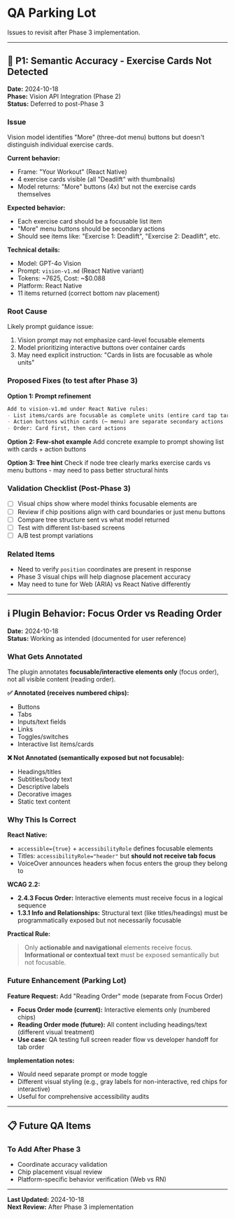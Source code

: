 # QA Parking Lot

Issues to revisit after Phase 3 implementation.

---

## 🔴 P1: Semantic Accuracy - Exercise Cards Not Detected

**Date:** 2024-10-18  
**Phase:** Vision API Integration (Phase 2)  
**Status:** Deferred to post-Phase 3

### Issue
Vision model identifies "More" (three-dot menu) buttons but doesn't distinguish individual exercise cards.

**Current behavior:**
- Frame: "Your Workout" (React Native)
- 4 exercise cards visible (all "Deadlift" with thumbnails)
- Model returns: "More" buttons (4x) but not the exercise cards themselves

**Expected behavior:**
- Each exercise card should be a focusable list item
- "More" menu buttons should be secondary actions
- Should see items like: "Exercise 1: Deadlift", "Exercise 2: Deadlift", etc.

**Technical details:**
- Model: GPT-4o Vision
- Prompt: `vision-v1.md` (React Native variant)
- Tokens: ~7625, Cost: ~$0.088
- Platform: React Native
- 11 items returned (correct bottom nav placement)

### Root Cause
Likely prompt guidance issue:
1. Vision prompt may not emphasize card-level focusable elements
2. Model prioritizing interactive buttons over container cards
3. May need explicit instruction: "Cards in lists are focusable as whole units"

### Proposed Fixes (to test after Phase 3)

**Option 1: Prompt refinement**
```markdown
Add to vision-v1.md under React Native rules:
- List items/cards are focusable as complete units (entire card tap target)
- Action buttons within cards (⋯ menu) are separate secondary actions
- Order: Card first, then card actions
```

**Option 2: Few-shot example**
Add concrete example to prompt showing list with cards + action buttons

**Option 3: Tree hint**
Check if node tree clearly marks exercise cards vs menu buttons - may need to pass better structural hints

### Validation Checklist (Post-Phase 3)
- [ ] Visual chips show where model thinks focusable elements are
- [ ] Review if chip positions align with card boundaries or just menu buttons
- [ ] Compare tree structure sent vs what model returned
- [ ] Test with different list-based screens
- [ ] A/B test prompt variations

### Related Items
- Need to verify `position` coordinates are present in response
- Phase 3 visual chips will help diagnose placement accuracy
- May need to tune for Web (ARIA) vs React Native differently

---

## ℹ️ Plugin Behavior: Focus Order vs Reading Order

**Date:** 2024-10-18  
**Status:** Working as intended (documented for user reference)

### What Gets Annotated

The plugin annotates **focusable/interactive elements only** (focus order), not all visible content (reading order).

**✅ Annotated (receives numbered chips):**
- Buttons
- Tabs
- Inputs/text fields
- Links
- Toggles/switches
- Interactive list items/cards

**❌ Not Annotated (semantically exposed but not focusable):**
- Headings/titles
- Subtitles/body text
- Descriptive labels
- Decorative images
- Static text content

### Why This Is Correct

**React Native:**
- `accessible={true}` + `accessibilityRole` defines focusable elements
- Titles: `accessibilityRole="header"` but **should not receive tab focus**
- VoiceOver announces headers when focus enters the group they belong to

**WCAG 2.2:**
- **2.4.3 Focus Order:** Interactive elements must receive focus in a logical sequence
- **1.3.1 Info and Relationships:** Structural text (like titles/headings) must be programmatically exposed but not necessarily focusable

**Practical Rule:**
> Only **actionable and navigational** elements receive focus.  
> **Informational or contextual text** must be exposed semantically but not focusable.

### Future Enhancement (Parking Lot)

**Feature Request:** Add "Reading Order" mode (separate from Focus Order)
- **Focus Order mode (current):** Interactive elements only (numbered chips)
- **Reading Order mode (future):** All content including headings/text (different visual treatment)
- **Use case:** QA testing full screen reader flow vs developer handoff for tab order

**Implementation notes:**
- Would need separate prompt or mode toggle
- Different visual styling (e.g., gray labels for non-interactive, red chips for interactive)
- Useful for comprehensive accessibility audits

---

## 📋 Future QA Items

### To Add After Phase 3
- Coordinate accuracy validation
- Chip placement visual review
- Platform-specific behavior verification (Web vs RN)

---

**Last Updated:** 2024-10-18  
**Next Review:** After Phase 3 implementation

